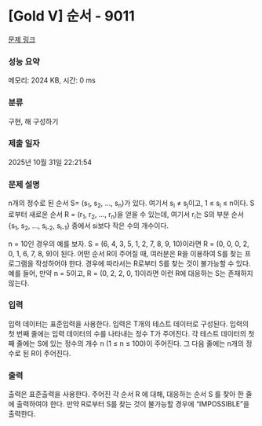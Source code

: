 # [Gold V] 순서 - 9011 

[문제 링크](https://www.acmicpc.net/problem/9011) 

### 성능 요약

메모리: 2024 KB, 시간: 0 ms

### 분류

구현, 해 구성하기

### 제출 일자

2025년 10월 31일 22:21:54

### 문제 설명

<p>n개의 정수로 된 순서 S= (s<sub>1</sub>, s<sub>2</sub>, ..., s<sub>n</sub>)가 있다. 여기서 s<sub>i</sub> ≠ s<sub>j</sub>이고, 1 ≤ s<sub>i</sub> ≤ n이다. S로부터 새로운 순서 R = (r<sub>1</sub>, r<sub>2</sub>, ..., r<sub>n</sub>)을 얻을 수 있는데, 여기서 r<sub>i</sub>는 S의 부분 순서 {s<sub>1</sub>, s<sub>2</sub>, ..., s<sub>i-2</sub>, s<sub>i-1</sub>} 중에서 si보다 작은 수의 개수이다.</p>

<p>n = 10인 경우의 예를 보자. S = (6, 4, 3, 5, 1, 2, 7, 8, 9, 10)이라면 R = (0, 0, 0, 2, 0, 1, 6, 7, 8, 9)이 된다. 어떤 순서 R이 주어질 때, 여러분은 R을 이용하여 S를 찾는 프로그램을 작성하어야 한다. 경우에 따라서는 R로부터 S를 찾는 것이 불가능할 수 있다. 예를 들어, 만약 n = 5이고, R = (0, 2, 2, 0, 1)이라면 이런 R에 대응하는 S는 존재하지 않는다.</p>

### 입력 

 <p>입력 데이터는 표준입력을 사용한다. 입력은 T개의 테스트 데이터로 구성된다. 입력의 첫 번째 줄에는 입력 데이터의 수를 나타내는 정수 T가 주어진다. 각 테스트 데이터의 첫째 줄에는 S에 있는 정수의 개수 n (1 ≤ n ≤ 100)이 주어진다. 그 다음 줄에는 n개의 정수로 된 R이 주어진다. </p>

### 출력 

 <p>출력은 표준출력을 사용한다. 주어진 각 순서 R 에 대해, 대응하는 순서 S 를 찾아 한 줄에 출력하여야 한다. 만약 R로부터 S를 찾는 것이 불가능할 경우에 “IMPOSSIBLE”을 출력한다.</p>

